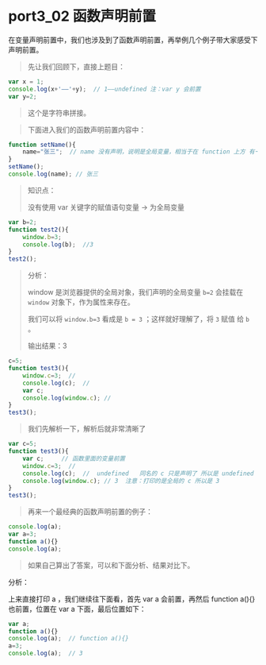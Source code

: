 # port3_02 函数声明前置

在变量声明前置中，我们也涉及到了函数声明前置，再举例几个例子带大家感受下声明前置。

>先让我们回顾下，直接上题目：
```javascript
var x = 1;
console.log(x+'——'+y);  // 1——undefined 注：var y 会前置
var y=2;
```

>这个是字符串拼接。

>下面进入我们的函数声明前置内容中：

```javascript
function setName(){
	name="张三";  // name 没有声明，说明是全局变量，相当于在 function 上方 有一个 var name；
}
setName();
console.log(name); // 张三
```

>知识点：
>
>没有使用 var 关键字的赋值语句变量  -> 为全局变量

```javascript
var b=2;
function test2(){
	window.b=3;
	console.log(b);  //3
}
test2();
```

>分析：
>
>window 是浏览器提供的全局对象，我们声明的全局变量 `b=2` 会挂载在 `window` 对象下，作为属性来存在。
>
>我们可以将 `window.b=3` 看成是 `b = 3` ；这样就好理解了，将 `3` 赋值 给 `b` 。
>
>输出结果：3

```javascript
c=5;
function test3(){
	window.c=3;  // 
	console.log(c);  //
	var c;   
	console.log(window.c); //
}
test3();
```

>我们先解析一下，解析后就非常清晰了

```javascript
var c=5;
function test3(){
	var c;     // 函数里面的变量前置 
	window.c=3;  // 
	console.log(c);  //  undefined   同名的 c 只是声明了 所以是 undefined
	console.log(window.c); // 3  注意：打印的是全局的 c 所以是 3
}
test3();
```

>再来一个最经典的函数声明前置的例子：

```javascript
console.log(a);
var a=3;
function a(){}
console.log(a);
```
> 如果自己算出了答案，可以和下面分析、结果对比下。

分析：

上来直接打印 a ，我们继续往下面看，首先 var a 会前置，再然后 function a(){} 也前置，位置在 var a 下面，最后位置如下：
```javascript
var a;
function a(){}
console.log(a);  // function a(){}
a=3;
console.log(a);  // 3
```
